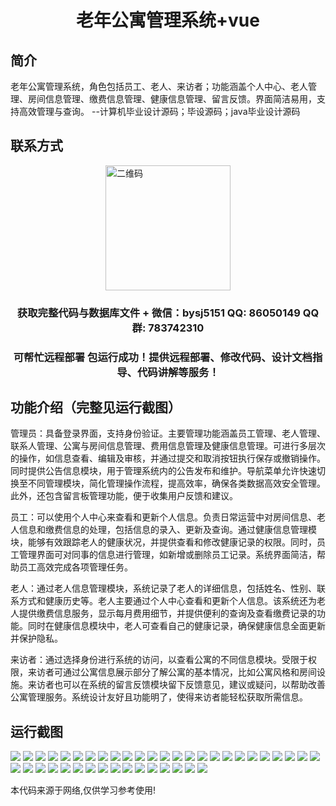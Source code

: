 <p><h1 align="center">老年公寓管理系统+vue</h1></p>

## 简介
老年公寓管理系统，角色包括员工、老人、来访者；功能涵盖个人中心、老人管理、房间信息管理、缴费信息管理、健康信息管理、留言反馈。界面简洁易用，支持高效管理与查询。    --计算机毕业设计源码；毕设源码；java毕业设计源码


## 联系方式
<img src="https://bs-1329754181.cos.ap-shanghai.myqcloud.com/wx.jpg" alt="二维码" style="display: block; margin: 0 auto;" width="200px">
<p><h3 align="center">获取完整代码与数据库文件 + 微信：bysj5151 QQ: 86050149 QQ群: 783742310</h3></p>
<p><h3 align="center">可帮忙远程部署 包运行成功！提供远程部署、修改代码、设计文档指导、代码讲解等服务！</h3></p>

## 功能介绍（完整见运行截图）
管理员：具备登录界面，支持身份验证。主要管理功能涵盖员工管理、老人管理、联系人管理、公寓与房间信息管理、费用信息管理及健康信息管理。可进行多层次的操作，如信息查看、编辑及审核，并通过提交和取消按钮执行保存或撤销操作。同时提供公告信息模块，用于管理系统内的公告发布和维护。导航菜单允许快速切换至不同管理模块，简化管理操作流程，提高效率，确保各类数据高效安全管理。此外，还包含留言板管理功能，便于收集用户反馈和建议。

员工：可以使用个人中心来查看和更新个人信息。负责日常运营中对房间信息、老人信息和缴费信息的处理，包括信息的录入、更新及查询。通过健康信息管理模块，能够有效跟踪老人的健康状况，并提供查看和修改健康记录的权限。同时，员工管理界面可对同事的信息进行管理，如新增或删除员工记录。系统界面简洁，帮助员工高效完成各项管理任务。

老人：通过老人信息管理模块，系统记录了老人的详细信息，包括姓名、性别、联系方式和健康历史等。老人主要通过个人中心查看和更新个人信息。该系统还为老人提供缴费信息服务，显示每月费用细节，并提供便利的查询及查看缴费记录的功能。同时在健康信息模块中，老人可查看自己的健康记录，确保健康信息全面更新并保护隐私。

来访者：通过选择身份进行系统的访问，以查看公寓的不同信息模块。受限于权限，来访者可通过公寓信息展示部分了解公寓的基本情况，比如公寓风格和房间设施。来访者也可以在系统的留言反馈模块留下反馈意见，建议或疑问，以帮助改善公寓管理服务。系统设计友好且功能明了，使得来访者能轻松获取所需信息。


## 运行截图
![](https://bs-1329754181.cos.ap-shanghai.myqcloud.com/ssm/ElderlyApartmentManagementSystem/img/001.jpg)
![](https://bs-1329754181.cos.ap-shanghai.myqcloud.com/ssm/ElderlyApartmentManagementSystem/img/002.jpg)
![](https://bs-1329754181.cos.ap-shanghai.myqcloud.com/ssm/ElderlyApartmentManagementSystem/img/003.jpg)
![](https://bs-1329754181.cos.ap-shanghai.myqcloud.com/ssm/ElderlyApartmentManagementSystem/img/004.jpg)
![](https://bs-1329754181.cos.ap-shanghai.myqcloud.com/ssm/ElderlyApartmentManagementSystem/img/005.jpg)
![](https://bs-1329754181.cos.ap-shanghai.myqcloud.com/ssm/ElderlyApartmentManagementSystem/img/006.jpg)
![](https://bs-1329754181.cos.ap-shanghai.myqcloud.com/ssm/ElderlyApartmentManagementSystem/img/007.jpg)
![](https://bs-1329754181.cos.ap-shanghai.myqcloud.com/ssm/ElderlyApartmentManagementSystem/img/008.jpg)
![](https://bs-1329754181.cos.ap-shanghai.myqcloud.com/ssm/ElderlyApartmentManagementSystem/img/009.jpg)
![](https://bs-1329754181.cos.ap-shanghai.myqcloud.com/ssm/ElderlyApartmentManagementSystem/img/010.jpg)
![](https://bs-1329754181.cos.ap-shanghai.myqcloud.com/ssm/ElderlyApartmentManagementSystem/img/011.jpg)
![](https://bs-1329754181.cos.ap-shanghai.myqcloud.com/ssm/ElderlyApartmentManagementSystem/img/012.jpg)
![](https://bs-1329754181.cos.ap-shanghai.myqcloud.com/ssm/ElderlyApartmentManagementSystem/img/013.jpg)
![](https://bs-1329754181.cos.ap-shanghai.myqcloud.com/ssm/ElderlyApartmentManagementSystem/img/014.jpg)
![](https://bs-1329754181.cos.ap-shanghai.myqcloud.com/ssm/ElderlyApartmentManagementSystem/img/015.jpg)
![](https://bs-1329754181.cos.ap-shanghai.myqcloud.com/ssm/ElderlyApartmentManagementSystem/img/016.jpg)
![](https://bs-1329754181.cos.ap-shanghai.myqcloud.com/ssm/ElderlyApartmentManagementSystem/img/017.jpg)
![](https://bs-1329754181.cos.ap-shanghai.myqcloud.com/ssm/ElderlyApartmentManagementSystem/img/018.jpg)
![](https://bs-1329754181.cos.ap-shanghai.myqcloud.com/ssm/ElderlyApartmentManagementSystem/img/019.jpg)
![](https://bs-1329754181.cos.ap-shanghai.myqcloud.com/ssm/ElderlyApartmentManagementSystem/img/020.jpg)
![](https://bs-1329754181.cos.ap-shanghai.myqcloud.com/ssm/ElderlyApartmentManagementSystem/img/021.jpg)
![](https://bs-1329754181.cos.ap-shanghai.myqcloud.com/ssm/ElderlyApartmentManagementSystem/img/022.jpg)
![](https://bs-1329754181.cos.ap-shanghai.myqcloud.com/ssm/ElderlyApartmentManagementSystem/img/023.jpg)
![](https://bs-1329754181.cos.ap-shanghai.myqcloud.com/ssm/ElderlyApartmentManagementSystem/img/024.jpg)
![](https://bs-1329754181.cos.ap-shanghai.myqcloud.com/ssm/ElderlyApartmentManagementSystem/img/025.jpg)
![](https://bs-1329754181.cos.ap-shanghai.myqcloud.com/ssm/ElderlyApartmentManagementSystem/img/026.jpg)
![](https://bs-1329754181.cos.ap-shanghai.myqcloud.com/ssm/ElderlyApartmentManagementSystem/img/027.jpg)
![](https://bs-1329754181.cos.ap-shanghai.myqcloud.com/ssm/ElderlyApartmentManagementSystem/img/028.jpg)
![](https://bs-1329754181.cos.ap-shanghai.myqcloud.com/ssm/ElderlyApartmentManagementSystem/img/029.jpg)
![](https://bs-1329754181.cos.ap-shanghai.myqcloud.com/ssm/ElderlyApartmentManagementSystem/img/030.jpg)
![](https://bs-1329754181.cos.ap-shanghai.myqcloud.com/ssm/ElderlyApartmentManagementSystem/img/031.jpg)
![](https://bs-1329754181.cos.ap-shanghai.myqcloud.com/ssm/ElderlyApartmentManagementSystem/img/032.jpg)
![](https://bs-1329754181.cos.ap-shanghai.myqcloud.com/ssm/ElderlyApartmentManagementSystem/img/033.jpg)
![](https://bs-1329754181.cos.ap-shanghai.myqcloud.com/ssm/ElderlyApartmentManagementSystem/img/034.jpg)
![](https://bs-1329754181.cos.ap-shanghai.myqcloud.com/ssm/ElderlyApartmentManagementSystem/img/035.jpg)
![](https://bs-1329754181.cos.ap-shanghai.myqcloud.com/ssm/ElderlyApartmentManagementSystem/img/036.jpg)
![](https://bs-1329754181.cos.ap-shanghai.myqcloud.com/ssm/ElderlyApartmentManagementSystem/img/037.jpg)
![](https://bs-1329754181.cos.ap-shanghai.myqcloud.com/ssm/ElderlyApartmentManagementSystem/img/038.jpg)
![](https://bs-1329754181.cos.ap-shanghai.myqcloud.com/ssm/ElderlyApartmentManagementSystem/img/039.jpg)
![](https://bs-1329754181.cos.ap-shanghai.myqcloud.com/ssm/ElderlyApartmentManagementSystem/img/040.jpg)
![](https://bs-1329754181.cos.ap-shanghai.myqcloud.com/ssm/ElderlyApartmentManagementSystem/img/041.jpg)

<p>本代码来源于网络,仅供学习参考使用!</p>
